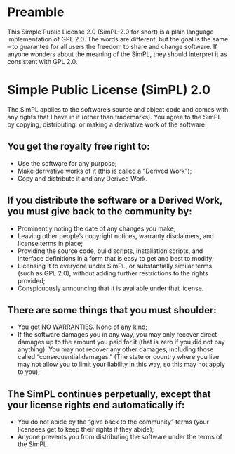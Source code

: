 # Preamble

This Simple Public License 2.0 (SimPL-2.0 for short) is a plain language implementation of GPL 2.0.  The words are different, but the goal is the same – to guarantee for all users the freedom to share and change software.  If anyone wonders about the meaning of the SimPL, they should interpret it as consistent with GPL 2.0.

# Simple Public License (SimPL) 2.0

The SimPL applies to the software’s source and object code and comes with any rights that I have in it (other than trademarks). You agree to the SimPL by copying, distributing, or making a derivative work of the software.

## You get the royalty free right to:
* Use the software for any purpose;
* Make derivative works of it (this is called a “Derived Work”);
* Copy and distribute it and any Derived Work.

## If you distribute the software or a Derived Work, you must give back to the community by:
* Prominently noting the date of any changes you make;
* Leaving other people’s copyright notices, warranty disclaimers, and license terms  in place;
* Providing the source code, build scripts, installation scripts, and interface definitions in a form that is easy to get and best to modify;
* Licensing it to everyone under SimPL, or substantially similar terms (such as GPL 2.0), without adding further restrictions to the rights provided;
* Conspicuously announcing that it is available under that license.

## There are some things that you must shoulder:
* You get NO WARRANTIES. None of any kind;
* If the software damages you in any way, you may only recover direct damages up to the amount you paid for it (that is zero if you did not pay anything). You may not recover any other damages, including those called “consequential damages.” (The state or country where you live may not allow you to limit your liability in this way, so this may not apply to you);

## The SimPL continues perpetually, except that your license rights end automatically if:
* You do not abide by the “give back to the community” terms (your licensees get to keep their rights if they abide);
* Anyone prevents you from distributing the software under the terms of the SimPL.
